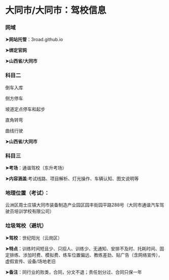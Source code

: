 # 大同市/大同市：驾校信息

###  网域

**➤网站托管**：3road.github.io

**➤绑定官网**

**➤山西省/大同市**

### 科目二

倒车入库 

侧方停车 

坡道定点停车和起步 

直角转弯 

曲线行驶

**➤山西省/大同市**

### 科目三

**➤考场**：通谐驾校（东升考场）

**➤内容涵盖**:考试线路、项目解析、灯光操作、车辆认知、图文说明等

### 地理位置（考试）：

云洲区周士庄镇大同市装备制造产业园区园丰街园平路288号（大同市通谐汽车驾驶员培训学校有限公司）

### 垃圾驾校（避坑）

**➤驾校**：世纪阳光（云岗区）

**➤特点**：训练时间短且少、只招人、训练少、无通知、安排不及时、托耗时间、固定排练、涉加时费、模拟费、练车位置偏远、教练差劲、贴广告（含网络宣传），虚假宣传、设备/场地老旧

**➤备注**：同行业的败类，合同，分文不退；责任划分过、合同只保一年
